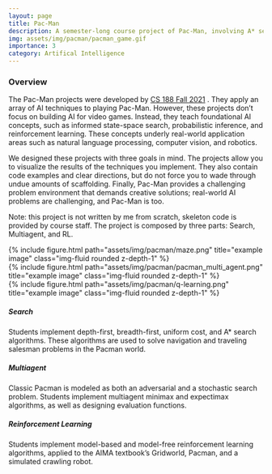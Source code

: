 ```yaml
---
layout: page
title: Pac-Man
description: A semester-long course project of Pac-Man, involving A* search algorithm, MDP, RL, etc. <br> <br> 
img: assets/img/pacman/pacman_game.gif
importance: 3
category: Artifical Intelligence
---
```


### **Overview**

The Pac-Man projects were developed by [CS 188 Fall 2021](https://inst.eecs.berkeley.edu/~cs188/fa21/projects/) . They apply an array of AI techniques to playing Pac-Man. However, these projects don’t focus on building AI for video games. Instead, they teach foundational AI concepts, such as informed state-space search, probabilistic inference, and reinforcement learning. These concepts underly real-world application areas such as natural language processing, computer vision, and robotics.

We designed these projects with three goals in mind. The projects allow you to visualize the results of the techniques you implement. They also contain code examples and clear directions, but do not force you to wade through undue amounts of scaffolding. Finally, Pac-Man provides a challenging problem environment that demands creative solutions; real-world AI problems are challenging, and Pac-Man is too.

Note: this project is not written by me from scratch, skeleton code is provided by course staff. The project is composed by three parts: Search, Multiagent, and RL. 
   
<div class="row">
    <div class="col-sm mt-3 mt-md-0">
        {% include figure.html path="assets/img/pacman/maze.png" title="example image" class="img-fluid rounded z-depth-1" %}
    </div>
    <div class="col-sm mt-3 mt-md-0">
        {% include figure.html path="assets/img/pacman/pacman_multi_agent.png" title="example image" class="img-fluid rounded z-depth-1" %}
    </div>
    <div class="col-sm mt-3 mt-md-0">
        {% include figure.html path="assets/img/pacman/q-learning.png" title="example image" class="img-fluid rounded z-depth-1" %}
    </div>
</div>


##### **Search**

Students implement depth-first, breadth-first, uniform cost, and A* search algorithms. These algorithms are used to solve navigation and traveling salesman problems in the Pacman world.

##### **Multiagent**

Classic Pacman is modeled as both an adversarial and a stochastic search problem. Students implement multiagent minimax and expectimax algorithms, as well as designing evaluation functions.

##### **Reinforcement Learning**

Students implement model-based and model-free reinforcement learning algorithms, applied to the AIMA textbook’s Gridworld, Pacman, and a simulated crawling robot.
